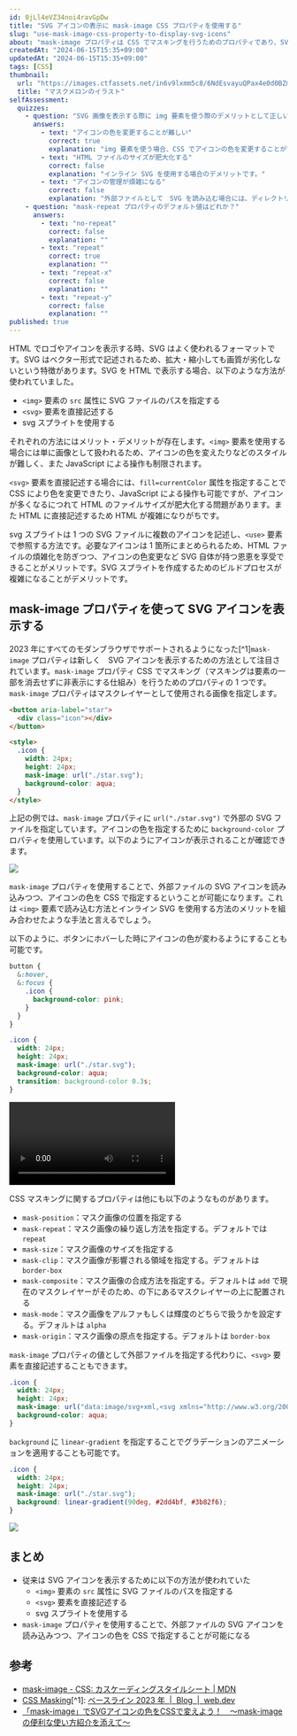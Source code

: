 ```yaml
---
id: 0jLl4eVZ34noi4ravGpDw
title: "SVG アイコンの表示に mask-image CSS プロパティを使用する"
slug: "use-mask-image-css-property-to-display-svg-icons"
about: "mask-image プロパティは CSS でマスキングを行うためのプロパティであり、SVG アイコンを表示する際に有用です。mask-image プロパティを使用することで、外部の SVG ファイルを読み込みつつ、アイコンの色を CSS で指定することが可能になります。"
createdAt: "2024-06-15T15:35+09:00"
updatedAt: "2024-06-15T15:35+09:00"
tags: [CSS]
thumbnail:
  url: "https://images.ctfassets.net/in6v9lxmm5c8/6NdEsvayuQPax4e0d0BZmX/8774448df77f80818d57427f517f7a47/fruit_cat-melon_illust_4532-768x603.png"
  title: "マスクメロンのイラスト"
selfAssessment:
  quizzes:
    - question: "SVG 画像を表示する際に img 要素を使う際のデメリットとして正しいものはどれか？"
      answers:
        - text: "アイコンの色を変更することが難しい"
          correct: true
          explanation: "img 要素を使う場合、CSS でアイコンの色を変更することができないため、アイコンの色を変更する場合には別の画像を用意する必要があります。"
        - text: "HTML ファイルのサイズが肥大化する"
          correct: false
          explanation: "インライン SVG を使用する場合のデメリットです。"
        - text: "アイコンの管理が煩雑になる"
          correct: false
          explanation: "外部ファイルとして　SVG を読み込む場合には、ディレクトリ構造で管理が可能であるため煩雑になるとはいいにくいでしょう。"
    - question: "mask-repeat プロパティのデフォルト値はどれか？"
      answers:
        - text: "no-repeat"
          correct: false
          explanation: ""
        - text: "repeat"
          correct: true
          explanation: ""
        - text: "repeat-x"
          correct: false
          explanation: ""
        - text: "repeat-y"
          correct: false
          explanation: ""
published: true
---
```


HTML でロゴやアイコンを表示する時、SVG はよく使われるフォーマットです。SVG はベクター形式で記述されるため、拡大・縮小しても画質が劣化しないという特徴があります。SVG を HTML で表示する場合、以下のような方法が使われていました。

- `<img>` 要素の `src` 属性に SVG ファイルのパスを指定する
- `<svg>` 要素を直接記述する
- svg スプライトを使用する

それぞれの方法にはメリット・デメリットが存在します。`<img>` 要素を使用する場合には単に画像として扱われるため、アイコンの色を変えたりなどのスタイルが難しく、また JavaScript による操作も制限されます。

`<svg>` 要素を直接記述する場合には、`fill=currentColor` 属性を指定することで CSS により色を変更できたり、JavaScript による操作も可能ですが、アイコンが多くなるにつれて HTML のファイルサイズが肥大化する問題があります。また HTML に直接記述するため HTML が複雑になりがちです。

svg スプライトは 1 つの SVG ファイルに複数のアイコンを記述し、`<use>` 要素で参照する方法です。必要なアイコンは 1 箇所にまとめられるため、HTML ファイルの煩雑化を防ぎつつ、アイコンの色変更など SVG 自体が持つ恩恵を享受できることがメリットです。SVG スプライトを作成するためのビルドプロセスが複雑になることがデメリットです。

## mask-image プロパティを使って SVG アイコンを表示する

2023 年にすべてのモダンブラウザでサポートされるようになった[^1]`mask-image` プロパティは新しく　SVG アイコンを表示するための方法として注目されています。`mask-image` プロパティ CSS でマスキング（マスキングは要素の一部を消去せずに非表示にする仕組み）を行うためのプロパティの 1 つです。`mask-image` プロパティはマスクレイヤーとして使用される画像を指定します。

```html
<button aria-label="star">
  <div class="icon"></div>
</button>

<style>
  .icon {
    width: 24px;
    height: 24px;
    mask-image: url("./star.svg");
    background-color: aqua;
  }
</style>
```

上記の例では、`mask-image` プロパティに `url("./star.svg")` で外部の SVG ファイルを指定しています。アイコンの色を指定するために `background-color` プロパティを使用しています。以下のようにアイコンが表示されることが確認できます。

![](https://images.ctfassets.net/in6v9lxmm5c8/5HpQcvih8OLPFUG6cmHGRi/7ac25876d87da64fb8a49243fa88dc4a/__________2024-06-15_16.27.11.png)

`mask-image` プロパティを使用することで、外部ファイルの SVG アイコンを読み込みつつ、アイコンの色を CSS で指定するということが可能になります。これは `<img>` 要素で読み込む方法とインライン SVG を使用する方法のメリットを組み合わせたような手法と言えるでしょう。

以下のように、ボタンにホバーした時にアイコンの色が変わるようにすることも可能です。

```css
button {
  &:hover,
  &:focus {
    .icon {
      background-color: pink;
    }
  }
}

.icon {
  width: 24px;
  height: 24px;
  mask-image: url("./star.svg");
  background-color: aqua;
  transition: background-color 0.3s;
}
```

<video src="https://videos.ctfassets.net/in6v9lxmm5c8/YAJQuyMUeFgIFMC1Fixd3/af4e69542f55ba795c00dd10a13e1431/_____2024-06-15_16.37.22.mov" controls></video>

CSS マスキングに関するプロパティは他にも以下のようなものがあります。

- `mask-position`：マスク画像の位置を指定する
- `mask-repeat`：マスク画像の繰り返し方法を指定する。デフォルトでは `repeat`
- `mask-size`：マスク画像のサイズを指定する
- `mask-clip`：マスク画像が影響される領域を指定する。デフォルトは `border-box`
- `mask-composite`：マスク画像の合成方法を指定する。デフォルトは `add` で現在のマスクレイヤーがそのため、の下にあるマスクレイヤーの上に配置される
- `mask-mode`：マスク画像をアルファもしくは輝度のどちらで扱うかを設定する。デフォルトは `alpha`
- `mask-origin`：マスク画像の原点を指定する。デフォルトは `border-box`

`mask-image` プロパティの値として外部ファイルを指定する代わりに、`<svg>` 要素を直接記述することもできます。

```css
.icon {
  width: 24px;
  height: 24px;
  mask-image: url("data:image/svg+xml,<svg xmlns="http://www.w3.org/2000/svg">...</svg>");
  background-color: aqua;
}
```

`background` に `linear-gradient` を指定することでグラデーションのアニメーションを適用することも可能です。

```css
.icon {
  width: 24px;
  height: 24px;
  mask-image: url("./star.svg");
  background: linear-gradient(90deg, #2dd4bf, #3b82f6);
}
```

![](https://images.ctfassets.net/in6v9lxmm5c8/5K9FPLrndJhAfWvsTT0arS/2e76cc8f7db81c135dbdbb4e5f4271c6/__________2024-06-15_16.44.13.png)

## まとめ

- 従来は SVG アイコンを表示するために以下の方法が使われていた
  - `<img>` 要素の `src` 属性に SVG ファイルのパスを指定する
  - `<svg>` 要素を直接記述する
  - svg スプライトを使用する
- `mask-image` プロパティを使用することで、外部ファイルの SVG アイコンを読み込みつつ、アイコンの色を CSS で指定することが可能になる

## 参考

- [mask-image - CSS: カスケーディングスタイルシート | MDN](https://developer.mozilla.org/ja/docs/Web/CSS/mask-image#%E3%83%96%E3%83%A9%E3%82%A6%E3%82%B6%E3%83%BC%E3%81%AE%E4%BA%92%E6%8F%9B%E6%80%A7)
- [CSS Masking](https://ishadeed.com/article/css-masking/)[^1]: [ベースライン
  2023 年  |  Blog  |  web.dev](https://web.dev/blog/baseline2023?hl=ja)
- [「mask-image」でSVGアイコンの色をCSSで変えよう！　～mask-imageの便利な使い方紹介を添えて～](https://zenn.dev/kagan/articles/cf3332462262f1)
